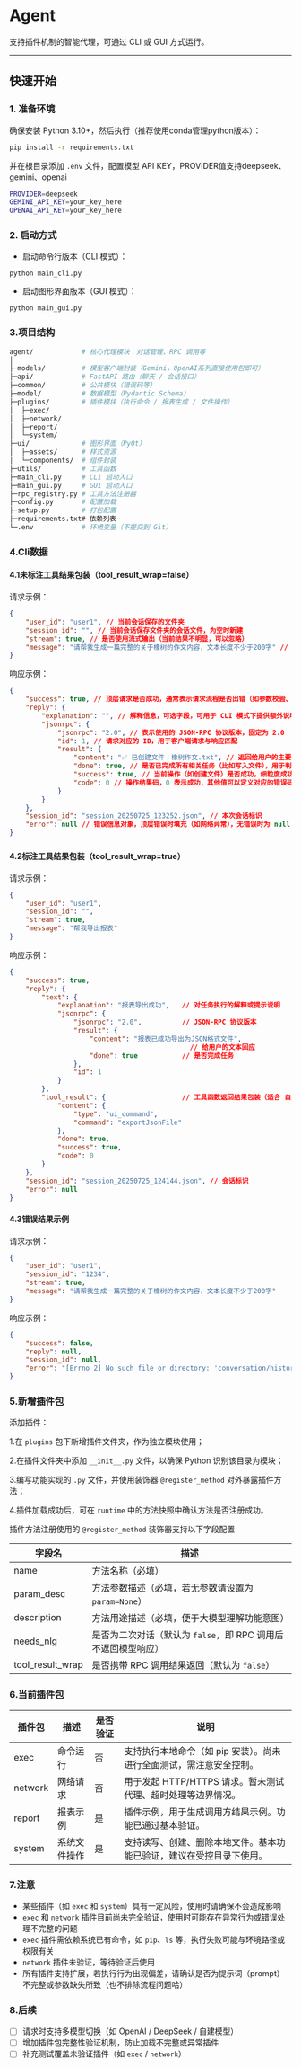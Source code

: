 #  Agent

支持插件机制的智能代理，可通过 CLI 或 GUI 方式运行。

---

## 快速开始

### 1. 准备环境

确保安装 Python 3.10+，然后执行（推荐使用conda管理python版本）：

```bash
pip install -r requirements.txt
```

并在根目录添加 `.env` 文件，配置模型 API KEY，PROVIDER值支持deepseek、gemini、openai

```bash
PROVIDER=deepseek
GEMINI_API_KEY=your_key_here
OPENAI_API_KEY=your_key_here
```

### 2. 启动方式

- 启动命令行版本（CLI 模式）：

```
python main_cli.py
```

- 启动图形界面版本（GUI 模式）：

```
python main_gui.py
```



### 3.项目结构

```bash
agent/            # 核心代理模块：对话管理、RPC 调用等
│
├─models/         # 模型客户端封装（Gemini，OpenAI系列直接使用包即可）
├─api/            # FastAPI 路由（聊天 / 会话接口）
├─common/         # 公共模块（错误码等）
├─model/          # 数据模型（Pydantic Schema）
├─plugins/        # 插件模块（执行命令 / 报表生成 / 文件操作）
│  ├─exec/
│  ├─network/
│  ├─report/
│  └─system/
├─ui/             # 图形界面（PyQt）
│  ├─assets/      # 样式资源
│  └─components/  # 组件封装
├─utils/          # 工具函数
├─main_cli.py     # CLI 启动入口
├─main_gui.py     # GUI 启动入口
├─rpc_registry.py # 工具方法注册器
├─config.py       # 配置加载
├─setup.py        # 打包配置
├─requirements.txt# 依赖列表
└─.env            # 环境变量（不提交到 Git）
```



### 4.Cli数据

#### 4.1未标注工具结果包装（tool_result_wrap=false）

请求示例：

```json
{
    "user_id": "user1", // 当前会话保存的文件夹
    "session_id": "", // 当前会话保存文件夹的会话文件，为空时新建
    "stream": true, // 是否使用流式输出（当前结果不明显，可以忽略）
    "message": "请帮我生成一篇完整的关于橡树的作文内容，文本长度不少于200字" // 对话
}
```



响应示例：

```json
{
    "success": true, // 顶层请求是否成功，通常表示请求流程是否出错（如参数校验、内部异常等）
    "reply": {
        "explanation": "", // 解释信息，可选字段，可用于 CLI 模式下提供额外说明，比如为什么失败
        "jsonrpc": {
            "jsonrpc": "2.0", // 表示使用的 JSON-RPC 协议版本，固定为 2.0
            "id": 1, // 请求对应的 ID，用于客户端请求与响应匹配
            "result": {
                "content": "✅ 已创建文件：橡树作文.txt", // 返回给用户的主要内容
                "done": true, // 是否已完成所有相关任务（比如写入文件），用于判断是否还需后续处理
                "success": true, // 当前操作（如创建文件）是否成功，细粒度成功标志
                "code": 0 // 操作结果码，0 表示成功，其他值可以定义对应的错误码
            }
        }
    },
    "session_id": "session_20250725_123252.json", // 本次会话标识
    "error": null // 错误信息对象，顶层错误时填充（如网络异常），无错误时为 null
}
```

### 

#### 4.2标注工具结果包装（tool_result_wrap=true）

请求示例：

```json
{
    "user_id": "user1",
    "session_id": "",
    "stream": true,
    "message": "帮我导出报表"
}
```

响应示例：

```json
{
    "success": true,
    "reply": {
        "text": {
            "explanation": "报表导出成功",   // 对任务执行的解释或提示说明
            "jsonrpc": {
                "jsonrpc": "2.0",          // JSON-RPC 协议版本
                "result": {
                    "content": "报表已成功导出为JSON格式文件", 
                                             // 给用户的文本回应
                    "done": true           // 是否完成任务
                },
                "id": 1
            }
        },
        "tool_result": {                   // 工具函数返回结果包装（适合 自定义携带参数给调用方使用）
            "content": {
                "type": "ui_command",      
                "command": "exportJsonFile"
            },
            "done": true,
            "success": true,
            "code": 0
        }
    },
    "session_id": "session_20250725_124144.json", // 会话标识
    "error": null
}
```



#### 4.3错误结果示例

请求示例：

```json
{
    "user_id": "user1",
    "session_id": "1234",
    "stream": true,
    "message": "请帮我生成一篇完整的关于橡树的作文内容，文本长度不少于200字"
}
```

响应示例：

```json
{
    "success": false,
    "reply": null,
    "session_id": null,
    "error": "[Errno 2] No such file or directory: 'conversation/history/user1\\\\1234'"
}
```



### 5.新增插件包

添加插件：

1.在 `plugins` 包下新增插件文件夹，作为独立模块使用；

2.在插件文件夹中添加 `__init__.py` 文件，以确保 Python 识别该目录为模块；

3.编写功能实现的 `.py` 文件，并使用装饰器 `@register_method` 对外暴露插件方法；

4.插件加载成功后，可在 `runtime` 中的方法快照中确认方法是否注册成功。



插件方法注册使用的 `@register_method` 装饰器支持以下字段配置

| 字段名           | 描述                                                         |
| ---------------- | ------------------------------------------------------------ |
| name             | 方法名称（必填）                                             |
| param_desc       | 方法参数描述（必填，若无参数请设置为 `param=None`）          |
| description      | 方法用途描述（必填，便于大模型理解功能意图）                 |
| needs_nlg        | 是否为二次对话（默认为 `false`，即 RPC 调用后不返回模型响应） |
| tool_result_wrap | 是否携带 RPC 调用结果返回（默认为 `false`）                  |



### 6.当前插件包

| 插件包  | 描述         | 是否验证 | 说明                                                         |
| ------- | ------------ | -------- | ------------------------------------------------------------ |
| exec    | 命令运行     | 否       | 支持执行本地命令（如 pip 安装）。尚未进行全面测试，需注意安全控制。 |
| network | 网络请求     | 否       | 用于发起 HTTP/HTTPS 请求。暂未测试代理、超时处理等边界情况。 |
| report  | 报表示例     | 是       | 插件示例，用于生成调用方结果示例。功能已通过基本验证。       |
| system  | 系统文件操作 | 是       | 支持读写、创建、删除本地文件。基本功能已验证，建议在受控目录下使用。 |



### 7.注意

- 某些插件（如 `exec` 和 `system`）具有一定风险，使用时请确保不会造成影响
- `exec` 和 `network` 插件目前尚未完全验证，使用时可能存在异常行为或错误处理不完整的问题
- `exec` 插件需依赖系统已有命令，如 `pip`、`ls` 等，执行失败可能与环境路径或权限有关
- `network` 插件未验证，等待验证后使用
- 所有插件支持扩展，若执行行为出现偏差，请确认是否为提示词（prompt）不完整或参数缺失所致（也不排除流程问题哈）



### 8.后续

- [ ] 请求时支持多模型切换（如 OpenAI / DeepSeek / 自建模型）
- [ ] 增加插件包完整性验证机制，防止加载不完整或异常插件
- [ ] 补充测试覆盖未验证插件（如 `exec` / `network`）
